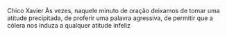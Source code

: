 Chico Xavier
Às vezes, naquele minuto de oração deixamos de tomar uma atitude precipitada, de proferir uma palavra agressiva, de permitir que a cólera nos induza a qualquer atitude infeliz
